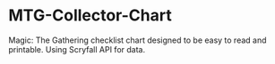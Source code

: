 # MTG-Collector-Chart
Magic: The Gathering checklist chart designed to be easy to read and printable.  Using Scryfall API for data.
